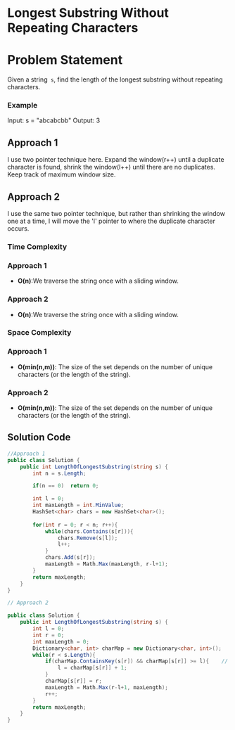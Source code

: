 # Longest Substring Without Repeating Characters

# Problem Statement
Given a string` s`, find the length of the longest substring without repeating characters.

### Example
Input: s = "abcabcbb" Output: 3

## Approach 1
I use two pointer technique here. Expand the window(r++) until a duplicate character is found, shrink the window(l++) until there are no duplicates. Keep track of maximum window size.
## Approach 2
I use the same two pointer technique, but rather than shrinking the window one at a time, I will move the 'l' pointer to where the duplicate character occurs.
### Time Complexity
### Approach 1
- **O(n)**:We traverse the string once with a sliding window.
### Approach 2
- **O(n)**:We traverse the string once with a sliding window.
### Space Complexity
### Approach 1
- **O(min(n,m))**: The size of the set depends on the number of unique characters (or the length of the string).
### Approach 2
- **O(min(n,m))**: The size of the set depends on the number of unique characters (or the length of the string).

## Solution Code
```C#
//Approach 1
public class Solution {
    public int LengthOfLongestSubstring(string s) {
        int n = s.Length;

        if(n == 0)  return 0;

        int l = 0;
        int maxLength = int.MinValue;
        HashSet<char> chars = new HashSet<char>();
        
        for(int r = 0; r < n; r++){
            while(chars.Contains(s[r])){
                chars.Remove(s[l]);
                l++;
            }
            chars.Add(s[r]);
            maxLength = Math.Max(maxLength, r-l+1);
        }
        return maxLength;
    }
}

// Approach 2

public class Solution {
    public int LengthOfLongestSubstring(string s) {
        int l = 0;
        int r = 0;
        int maxLength = 0;
        Dictionary<char, int> charMap = new Dictionary<char, int>();
        while(r < s.Length){
            if(charMap.ContainsKey(s[r]) && charMap[s[r]] >= l){    // the make sure you don't expand the window to the left side
                l = charMap[s[r]] + 1;
            }
            charMap[s[r]] = r;
            maxLength = Math.Max(r-l+1, maxLength);
            r++;
        }
        return maxLength;
    }
}